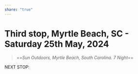 ```yaml
---
share: "true"
---
```

<!--
published: 2024-06-02
header-image: https://library.wamphlett.net/photos/website/2023/albania/three-of-a-kind.jpg?w=1080
title: Third stop, Saturday 25th May, 2024
description: Myrtle Beach
slug: May18
-->
# Third stop, Myrtle Beach, SC - Saturday 25th May, 2024


> ==*Sun Outdoors, Myrtle Beach, South Carolina. 
> 7 Night*==
















NEXT STOP: 